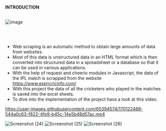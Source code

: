 <b>INTRODUCTION</b><br/><br/>
  
  ![image](https://user-images.githubusercontent.com/65394574/170121667-49478981-6cbf-4d10-814f-7ca05db64c3d.png)
  
  <br/><br/>


* Web scraping is an automatic method to obtain large amounts of data from websites.<br/>
* Most of this data is unstructured data in an HTML format which is then converted into structured data in a spreadsheet or a database so that it can be used in various   applications.<br/>
* With the help of request and cheerio modules in Javascript, the data of the IPL match is scrapped from the website https://www.espncricinfo.com/<br />
* With this project the data of all the cricketers who played in the matches is saved into the excel sheets.
* To dive into the implementation of the project hava a look at this video. 




https://user-images.githubusercontent.com/65394574/170122488-544a0c63-f822-4fe9-b45c-14e5b48d57ac.mp4


  
![Screenshot (24)](https://user-images.githubusercontent.com/65394574/170121970-4eddcaec-5e95-4022-984d-962bd310845d.png)
![Screenshot (25)](https://user-images.githubusercontent.com/65394574/170121977-3c117d7e-05a8-4744-994e-3ae29c172cc5.png)
![Screenshot (26)](https://user-images.githubusercontent.com/65394574/170121980-5381f788-0625-4a5e-be6e-f62f9c5b6228.png)
